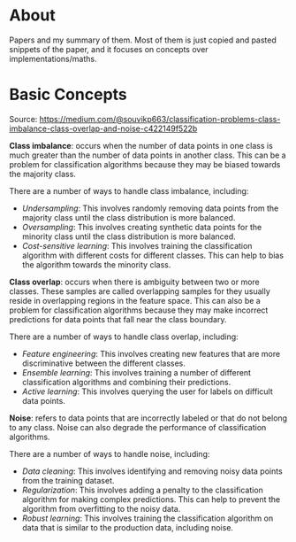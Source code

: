 # About
Papers and my summary of them. Most of them is just copied and pasted snippets of the paper, and it focuses on concepts over implementations/maths.

# Basic Concepts
Source: https://medium.com/@souvikp663/classification-problems-class-imbalance-class-overlap-and-noise-c422149f522b

**Class imbalance**: occurs when the number of data points in one class is much greater than the number of data points in another class. This can be a problem for classification algorithms because they may be biased towards the majority class.

There are a number of ways to handle class imbalance, including:
- *Undersampling*: This involves randomly removing data points from the majority class until the class distribution is more balanced.
- *Oversampling*: This involves creating synthetic data points for the minority class until the class distribution is more balanced.
- *Cost-sensitive learning*: This involves training the classification algorithm with different costs for different classes. This can help to bias the algorithm towards the minority class.

**Class overlap**: occurs when there is ambiguity between two or more classes. These samples
are called overlapping samples for they usually reside in overlapping regions in the feature space. This can also be a problem for classification algorithms because they may make incorrect predictions for data points that fall near the class boundary.

There are a number of ways to handle class overlap, including:
- *Feature engineering*: This involves creating new features that are more discriminative between the different classes.
- *Ensemble learning*: This involves training a number of different classification algorithms and combining their predictions.
- *Active learning*: This involves querying the user for labels on difficult data points.

**Noise**: refers to data points that are incorrectly labeled or that do not belong to any class. Noise can also degrade the performance of classification algorithms.

There are a number of ways to handle noise, including:
- *Data cleaning*: This involves identifying and removing noisy data points from the training dataset.
- *Regularization*: This involves adding a penalty to the classification algorithm for making complex predictions. This can help to prevent the algorithm from overfitting to the noisy data.
- *Robust learning*: This involves training the classification algorithm on data that is similar to the production data, including noise.